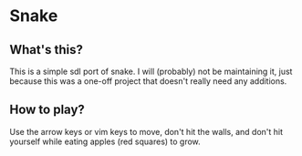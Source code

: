 # Snake

## What's this?

This is a simple sdl port of snake. I will (probably) not be maintaining it, just because this was a one-off project that doesn't really need any additions.

## How to play?

Use the arrow keys or vim keys to move, don't hit the walls, and don't hit yourself while eating apples (red squares) to grow.
